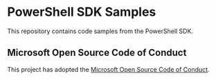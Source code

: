 # PowerShell SDK Samples

This repository contains code samples from the PowerShell SDK.

## Microsoft Open Source Code of Conduct

This project has adopted the [Microsoft Open Source Code of Conduct][coc].

[coc]: CODE_OF_CONDUCT.md

